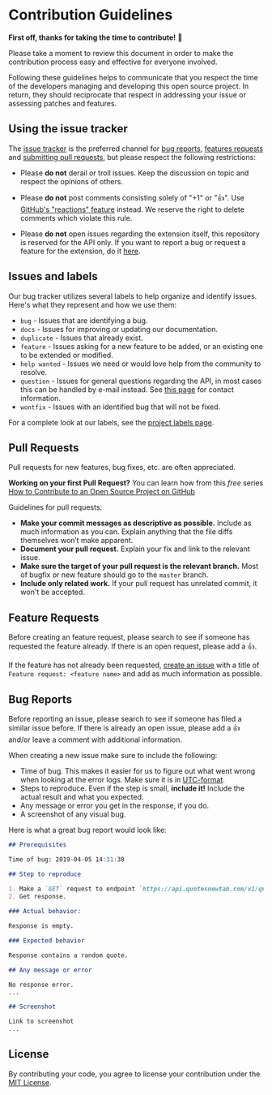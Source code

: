# Contribution Guidelines

**First off, thanks for taking the time to contribute!** 🤗

Please take a moment to review this document in order to make the contribution
process easy and effective for everyone involved.

Following these guidelines helps to communicate that you respect the time of
the developers managing and developing this open source project. In return,
they should reciprocate that respect in addressing your issue or assessing
patches and features.

## Using the issue tracker

The [issue tracker](https://github.com/quotesnewtab/api/issues) is
the preferred channel for [bug reports](#bug-reports), [features requests](#feature-requests)
and [submitting pull requests](#pull-requests), but please respect the following
restrictions:

* Please **do not** derail or troll issues. Keep the discussion on topic and
respect the opinions of others.

* Please **do not** post comments consisting solely of "+1" or "👍".
Use [GitHub's "reactions" feature](https://blog.github.com/2016-03-10-add-reactions-to-pull-requests-issues-and-comments/)
instead. We reserve the right to delete comments which violate this rule.

* Please **do not** open issues regarding the extension itself, this repository is reserved for the API only. If you want to report a bug or request a feature for the extension, do it [here](https://github.com/quotesnewtab/api/issues).


## Issues and labels

Our bug tracker utilizes several labels to help organize and identify issues. Here's what they represent and how we use them:

- `bug` - Issues that are identifying a bug.
- `docs` - Issues for improving or updating our documentation.
- `duplicate` - Issues that already exist.
- `feature` - Issues asking for a new feature to be added, or an existing one to be extended or modified.
- `help wanted` - Issues we need or would love help from the community to resolve.
- `question` - Issues for general questions regarding the API, in most cases this can be handled by e-mail instead. See [this page](https://quotesnewtab.com/about) for contact information.
- `wontfix` - Issues with an identified bug that will not be fixed.

For a complete look at our labels, see the [project labels page](https://github.com/quotesnewtab/api/labels).

## Pull Requests

Pull requests for new features, bug fixes, etc. are often appreciated.

**Working on your first Pull Request?** You can learn how from this *free* series
[How to Contribute to an Open Source Project on GitHub](https://egghead.io/series/how-to-contribute-to-an-open-source-project-on-github)

Guidelines for pull requests:

* **Make your commit messages as descriptive as possible.** Include as much information as you can. Explain anything that the file diffs themselves won’t make apparent.
* **Document your pull request.** Explain your fix and link to the relevant issue.
* **Make sure the target of your pull request is the relevant branch.** Most of bugfix or new feature should go to the `master` branch.
* **Include only related work.** If your pull request has unrelated commit, it won't be accepted.

## Feature Requests

Before creating an feature request, please search to see if someone has requested the feature already. If there is an open request, please add a 👍.

If the feature has not already been requested, [create an issue](https://github.com/quotesnewtab/api/issues/new?title=Feature%20request:) with a title of `Feature request: <feature name>` and add as much information as possible.

## Bug Reports

Before reporting an issue, please search to see if someone has filed a similar issue before. If there is already an open issue, please add a 👍 and/or leave a comment with additional information.

When creating a new issue make sure to include the following:

* Time of bug. This makes it easier for us to figure out what went wrong when looking at the error logs. Make sure it is in [UTC-format](https://en.wikipedia.org/wiki/Coordinated_Universal_Time).
* Steps to reproduce. Even if the step is small, **include it!** Include the actual result and what you expected.
* Any message or error you get in the response, if you do.
* A screenshot of any visual bug.

Here is what a great bug report would look like:

```md
## Prerequisites

Time of bug: 2019-04-05 14:31:38

## Step to reproduce

1. Make a `GET` request to endpoint `https://api.quotesnewtab.com/v1/quotes/random`
2. Get response.
 
### Actual behavior:

Response is empty.

### Expected behavior

Response contains a random quote.

## Any message or error

No response error.
...

## Screenshot

Link to screenshot
...
```

## License

By contributing your code, you agree to license your contribution under the [MIT License](https://github.com/quotesnewtab/api/blob/master/LICENSE).